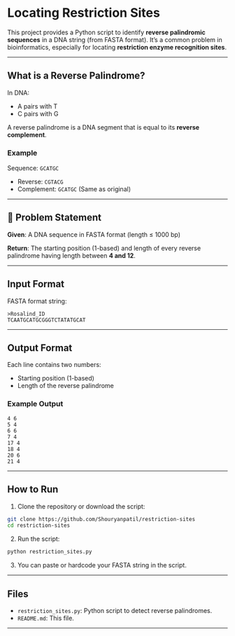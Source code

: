 # Locating Restriction Sites 

This project provides a Python script to identify **reverse palindromic sequences** in a DNA string (from FASTA format). It’s a common problem in bioinformatics, especially for locating **restriction enzyme recognition sites**.

---

## What is a Reverse Palindrome?

In DNA:
- A pairs with T
- C pairs with G

A reverse palindrome is a DNA segment that is equal to its **reverse complement**.

### Example
Sequence: `GCATGC`
- Reverse: `CGTACG`
- Complement: `GCATGC`  (Same as original)

---

## 🧾 Problem Statement
**Given**: A DNA sequence in FASTA format (length ≤ 1000 bp)

**Return**: The starting position (1-based) and length of every reverse palindrome having length between **4 and 12**.

---

## Input Format
FASTA format string:
```
>Rosalind_ID
TCAATGCATGCGGGTCTATATGCAT
```

---

## Output Format
Each line contains two numbers:
- Starting position (1-based)
- Length of the reverse palindrome

### Example Output
```
4 6
5 4
6 6
7 4
17 4
18 4
20 6
21 4
```

---

## How to Run

1. Clone the repository or download the script:
```bash
git clone https://github.com/Shouryanpatil/restriction-sites
cd restriction-sites
```

2. Run the script:
```bash
python restriction_sites.py
```

3. You can paste or hardcode your FASTA string in the script.

---

## Files
- `restriction_sites.py`: Python script to detect reverse palindromes.
- `README.md`: This file.

---

